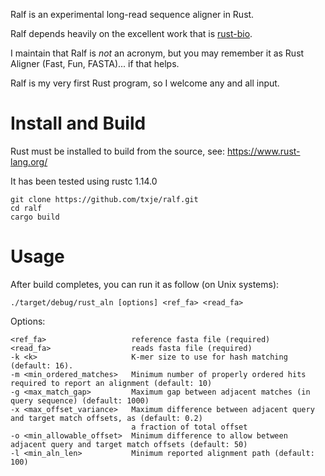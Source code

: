 Ralf is an experimental long-read sequence aligner in Rust.

Ralf depends heavily on the excellent work that is [rust-bio](https://github.com/rust-bio/rust-bio).

I maintain that Ralf is *not* an acronym, but you may remember it as Rust Aligner (Fast, Fun, FASTA)... if that helps.

Ralf is my very first Rust program, so I welcome any and all input.


Install and Build
================

Rust must be installed to build from the source, see: https://www.rust-lang.org/

It has been tested using rustc 1.14.0

    git clone https://github.com/txje/ralf.git
    cd ralf
    cargo build


Usage
=====

After build completes, you can run it as follow (on Unix systems):

    ./target/debug/rust_aln [options] <ref_fa> <read_fa>
  
Options:

    <ref_fa>                   reference fasta file (required)
    <read_fa>                  reads fasta file (required)
    -k <k>                     K-mer size to use for hash matching (default: 16).
    -m <min_ordered_matches>   Minimum number of properly ordered hits required to report an alignment (default: 10)
    -g <max_match_gap>         Maximum gap between adjacent matches (in query sequence) (default: 1000)
    -x <max_offset_variance>   Maximum difference between adjacent query and target match offsets, as (default: 0.2)
                               a fraction of total offset
    -o <min_allowable_offset>  Minimum difference to allow between adjacent query and target match offsets (default: 50)
    -l <min_aln_len>           Minimum reported alignment path (default: 100)

